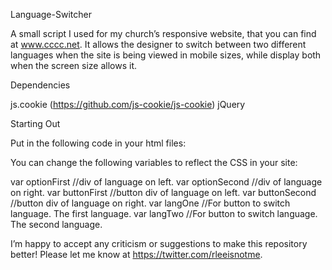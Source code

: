 Language-Switcher

A small script I used for my church’s responsive website, that you can
find at www.cccc.net.  It allows the designer to switch between two
different languages when the site is being viewed in mobile sizes,
while display both when the screen size allows it.

Dependencies

js.cookie (https://github.com/js-cookie/js-cookie)
jQuery


Starting Out

Put in the following code in your html files:

<script src=“language-switcher.js"></script>

You can change the following variables to reflect the CSS in your site:

var optionFirst //div of language on left.
var optionSecond //div of language on right.
var buttonFirst //button div of language on left.
var buttonSecond //button div of language on right.
var langOne //For button to switch language.  The first language.
var langTwo //For button to switch language.  The second language.


I’m happy to accept any criticism or suggestions to make this
repository better!  Please let me know at
https://twitter.com/rleeisnotme.
